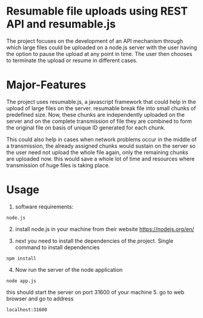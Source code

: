 # Resumable file uploads using REST API and resumable.js
The project focuses on the development of an API mechanism through which large files could be uploaded on a node.js server with the user having the option to pause the upload at any point in time. The user then chooses to terminate the upload or resume in different cases.
# Major-Features
The project uses resumable.js, a javascript framework that could help in the upload of large files on the server. resumable break file into small chunks of predefined size. Now, these chunks are independently uploaded on the server and on the complete transmission of file they are combined to form the original file on basis of unique ID generated for each chunk.

This could also help in cases when network problems occur in the middle of a transmission, the already assigned chunks would sustain on the server so the user need not upload the whole file again, only the remaining chunks are uploaded now. this would save a whole lot of time and resources where transmission of huge files is taking place.

# Usage
1. software requirements: 
````
node.js
````
2. install node.js in your machine from their website https://nodejs.org/en/

3. next you need to install the dependencies of the project. Single command to install dependencies
````
npm install
````
4. Now run the server of the node application

````
node app.js
````
this should start the server on port 31600 of your machine
5. go to web browser and go to address
````
localhost:31600
````
